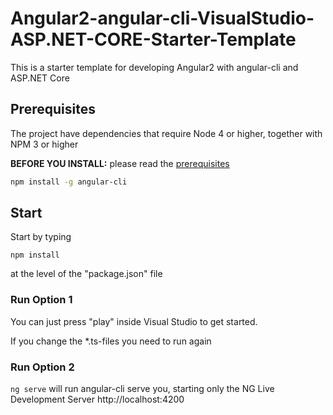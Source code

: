 # Angular2-angular-cli-VisualStudio-ASP.NET-CORE-Starter-Template
This is a starter template for developing Angular2  with angular-cli and ASP.NET Core

## Prerequisites

The project have dependencies that require Node 4 or higher, together
with NPM 3 or higher

**BEFORE YOU INSTALL:** please read the [prerequisites](#prerequisites)
```bash
npm install -g angular-cli
```

## Start

Start by typing

`npm install`

at the level of the "package.json" file

### Run Option 1

You can just press "play" inside Visual Studio to get started.

If you change the *.ts-files you need to run again

### Run Option 2

`ng serve` will run angular-cli serve you, starting only the NG Live Development Server http://localhost:4200
